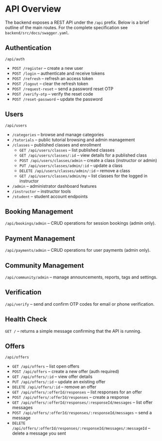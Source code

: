 # API Overview

The backend exposes a REST API under the `/api` prefix. Below is a brief outline of the main routes. For the complete specification see `backend/src/docs/swagger.yaml`.

## Authentication

`/api/auth`

- `POST /register` – create a new user
- `POST /login` – authenticate and receive tokens
- `POST /refresh` – refresh an access token
- `POST /logout` – clear the refresh token
- `POST /request-reset` – send a password reset OTP
- `POST /verify-otp` – verify the reset code
- `POST /reset-password` – update the password

## Users

`/api/users`

- `/categories` – browse and manage categories
- `/tutorials` – public tutorial browsing and admin management
- `/classes` – published classes and enrollment
  - `GET /api/users/classes` – list published classes
  - `GET /api/users/classes/:id` – view details for a published class
  - `POST /api/users/classes/admin` – create a class (instructor or admin)
  - `PUT /api/users/classes/admin/:id` – update a class
  - `DELETE /api/users/classes/admin/:id` – remove a class
  - `GET /api/users/classes/admin/my` – list classes for the logged in instructor
- `/admin` – administrator dashboard features
- `/instructor` – instructor tools
- `/student` – student account endpoints

## Booking Management

`/api/bookings/admin` – CRUD operations for session bookings (admin only).

## Payment Management

`/api/payments/admin` – CRUD operations for user payments (admin only).

## Community Management

`/api/community/admin` – manage announcements, reports, tags and settings.

## Verification

`/api/verify` – send and confirm OTP codes for email or phone verification.

## Health Check

`GET /` – returns a simple message confirming that the API is running.

## Offers

`/api/offers`

- `GET /api/offers` – list open offers
- `POST /api/offers` – create a new offer (auth required)
- `GET /api/offers/:id` – view offer details
- `PUT /api/offers/:id` – update an existing offer
- `DELETE /api/offers/:id` – remove an offer
- `GET /api/offers/:offerId/responses` – list responses for an offer
- `POST /api/offers/:offerId/responses` – create a response
- `GET /api/offers/:offerId/responses/:responseId/messages` – list offer messages
- `POST /api/offers/:offerId/responses/:responseId/messages` – send a message
- `DELETE /api/offers/:offerId/responses/:responseId/messages/:messageId` – delete a message you sent
